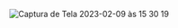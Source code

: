 ![Captura de Tela 2023-02-09 às 15 30 19](https://user-images.githubusercontent.com/79258742/217905110-28fa0264-1a9b-4431-999a-3a7747e7e1f8.png)
